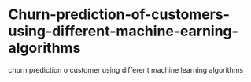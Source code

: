 # Churn-prediction-of-customers-using-different-machine-earning-algorithms
churn prediction o customer using different machine learning algorithms 
